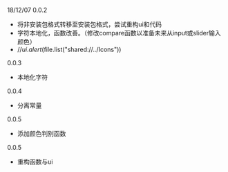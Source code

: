 18/12/07 
0.0.2

* 将非安装包格式转移至安装包格式，尝试重构ui和代码
* 字符本地化，函数改善。（修改compare函数以准备未来从input或slider输入颜色）
* //$ui.alert($file.list("shared://../Icons"))

0.0.3

* 本地化字符

0.0.4

* 分离常量

0.0.5

* 添加颜色判别函数

0.0.5

* 重构函数与ui